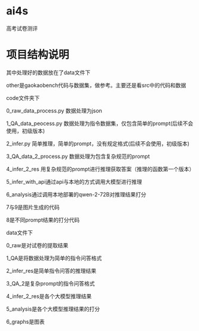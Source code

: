 # ai4s

高考试卷测评

# 项目结构说明

其中处理好的数据放在了data文件下

other是gaokaobench代码与数据集，做参考。主要还是看src中的代码和数据


code文件夹下

0_raw_data_process.py 数据处理为json

1_QA_data_peocess.py 数据处理为指令数据集，仅包含简单的prompt(后续不会使用，初级版本)

2_infer.py 简单推理，简单的prompt，没有规定格式(后续不会使用，初级版本)

3_QA_data_2_process.py 数据处理为包含复杂规范的prompt

4_infer_2_res 用复杂规范的prompt进行推理获取答案（推理的函数第一个版本）

5_infer_with_api通过api与本地的方式调用大模型进行推理

6_analysis通过调用本地部署的qwen-2-72B对推理结果打分

7与9是图片生成的代码

8是不同prompt结果的打分代码


data文件下

0_raw是对试卷的提取结果

1_QA是将数据处理为简单的指令问答格式

2_infer_res是简单指令问答的推理结果

3_QA_2是复杂prompt的指令问答格式

4_infer_2_res是各个大模型推理结果

5_analysis是各个大模型推理结果的打分

6_graphs是图表
